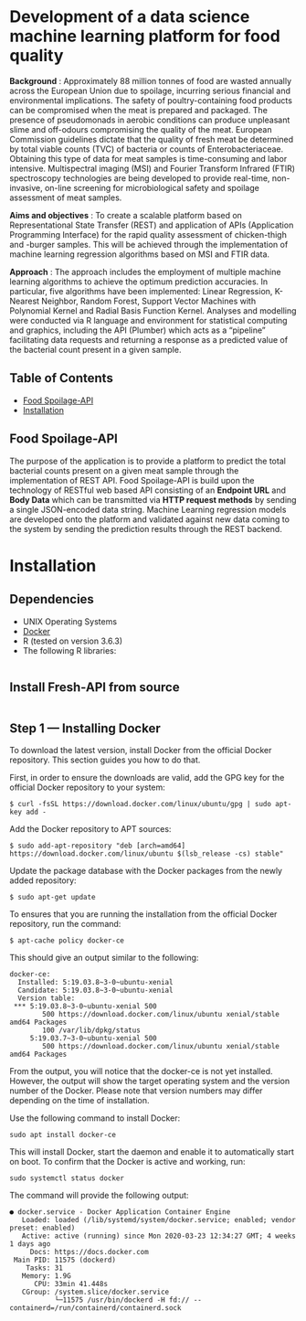 # Development of a data science machine learning platform for food quality
**Background** : Approximately 88 million tonnes of food are wasted annually across the European Union due to spoilage, incurring serious financial and environmental implications. The safety of poultry-containing food products can be compromised when the meat is prepared and packaged. The presence of pseudomonads in aerobic conditions can produce unpleasant slime and off-odours compromising the quality of the meat. European Commission guidelines dictate that the quality of fresh meat be determined by total viable counts (TVC) of bacteria or counts of Enterobacteriaceae. Obtaining this type of data for meat samples is time-consuming and labor intensive. Multispectral imaging (MSI) and Fourier Transform Infrared (FTIR) spectroscopy technologies are being developed to provide real-time, non-invasive, on-line screening for microbiological safety and spoilage assessment of meat samples. 

**Aims and objectives** : To create a scalable platform based on Representational State Transfer (REST) and application of APIs (Application Programming Interface) for the rapid quality assessment of chicken-thigh and -burger samples. This will be achieved through the implementation of machine learning regression algorithms based on MSI and FTIR data. 

**Approach** : The approach includes the employment of multiple machine learning algorithms to achieve the optimum prediction accuracies. In particular, five algorithms have been implemented: Linear Regression, K-Nearest Neighbor, Random Forest, Support Vector Machines with Polynomial Kernel and Radial Basis Function Kernel. Analyses and modelling were conducted via R language and environment for statistical computing and graphics, including the API (Plumber) which acts as a “pipeline” facilitating data requests and returning a response as a predicted value of the bacterial count present in a given sample. 

## Table of Contents
* [Food Spoilage-API ](#Food-Spoilage-API)
* [Installation](#Installation)




## Food Spoilage-API 
The purpose of the application is to provide a platform to predict the total bacterial counts present on a given meat sample through the implementation of REST API. Food Spoilage-API is build upon the technology of RESTful web based API consisting of an **Endpoint URL** and **Body Data** which can be transmitted via **HTTP request methods** by sending a single JSON-encoded data string. Machine Learning regression models are developed onto the platform and validated against new data coming to the system by sending the prediction results through the REST backend.

# Installation
## **Dependencies**
 * UNIX Operating Systems  
 * [Docker](https://www.docker.com/why-docker)
 * R (tested on version 3.6.3)
 * The following R libraries:
 ```
 
 ```
 
## **Install Fresh-API from source**  
```
```

## **Step 1 — Installing Docker**

To download the latest version, install Docker from the official Docker repository. This section guides you how to do that.

First, in order to ensure the downloads are valid, add the GPG key for the official Docker repository to your system:
```
$ curl -fsSL https://download.docker.com/linux/ubuntu/gpg | sudo apt-key add -
```
Add the Docker repository to APT sources:
```
$ sudo add-apt-repository "deb [arch=amd64] https://download.docker.com/linux/ubuntu $(lsb_release -cs) stable"
```
Update the package database with the Docker packages from the newly added repository:
```
$ sudo apt-get update
```
To ensures that you are running the installation from the official Docker repository, run the command:
```
$ apt-cache policy docker-ce
```
This should give an output similar to the following:
```
docker-ce:
  Installed: 5:19.03.8~3-0~ubuntu-xenial
  Candidate: 5:19.03.8~3-0~ubuntu-xenial
  Version table:
 *** 5:19.03.8~3-0~ubuntu-xenial 500
        500 https://download.docker.com/linux/ubuntu xenial/stable amd64 Packages
        100 /var/lib/dpkg/status
     5:19.03.7~3-0~ubuntu-xenial 500
        500 https://download.docker.com/linux/ubuntu xenial/stable amd64 Packages
 ```
From the output, you will notice that the docker-ce is not yet installed. However, the output will show the target operating system and the version number of the Docker. Please note that version numbers may differ depending on the time of installation.

Use the following command to install Docker:
```
sudo apt install docker-ce
```
This will install Docker, start the daemon and enable it to automatically start on boot. To confirm that the Docker is active and working, run:
```
sudo systemctl status docker
```
The command will provide the following output:
```
● docker.service - Docker Application Container Engine
   Loaded: loaded (/lib/systemd/system/docker.service; enabled; vendor preset: enabled)
   Active: active (running) since Mon 2020-03-23 12:34:27 GMT; 4 weeks 1 days ago
     Docs: https://docs.docker.com
 Main PID: 11575 (dockerd)
    Tasks: 31
   Memory: 1.9G
      CPU: 33min 41.448s
   CGroup: /system.slice/docker.service
           └─11575 /usr/bin/dockerd -H fd:// --containerd=/run/containerd/containerd.sock
```           
